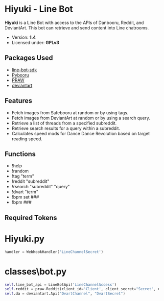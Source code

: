 ﻿# Hiyuki - Line Bot

**Hiyuki** is a Line Bot with access to the APIs of Danbooru, Reddit, and DeviantArt. This bot can retrieve and send content into Line chatrooms.

- Version: **1.4**
- Licensed under: **GPLv3**

## Packages Used
- [line-bot-sdk](https://github.com/line/line-bot-sdk-python)
- [Pybooru](https://github.com/LuqueDaniel/pybooru)
- [PRAW](https://github.com/praw-dev/praw)
- [deviantart](https://github.com/neighbordog/deviantart)

## Features
- Fetch images from Safebooru at random or by using tags.
- Fetch images from DeviantArt at random or by using a search query.
- Retrieve a list of threads from a specified subreddit.
- Retrieve search results for a query within a subreddit.
- Calculates speed mods for Dance Dance Revolution based on target reading speed.

## Functions
- !help
- !random
- !tag "term"
- !reddit "subreddit"
- !rsearch "subreddit" "query"
- !dvart "term"
- !bpm set ###
- !bpm ###

## Required Tokens
# Hiyuki.py
```python
handler = WebhookHandler('LineChannelSecret')
```

# classes\bot.py
```python
self.line_bot_api = LineBotApi('LineChannelAccess')
self.reddit = praw.Reddit(client_id='Client', client_secret="Secret", user_agent='UserAgent')
self.da = deviantart.Api("DvartChannel", "DvartSecret")
```
